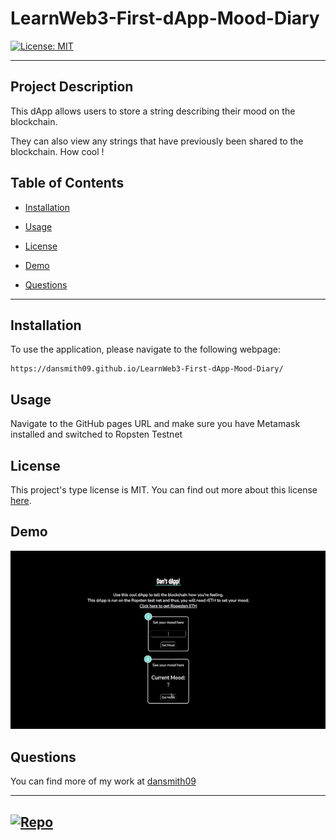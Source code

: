 # LearnWeb3-First-dApp-Mood-Diary



[![License: MIT](https://img.shields.io/badge/License-MIT-yellow.svg)](https://opensource.org/licenses/MIT)

---

## Project Description

This dApp allows users to store a string describing their mood on the blockchain.

They can also view any strings that have previously been shared to the blockchain. How cool !

## Table of Contents

- [Installation](#installation)

- [Usage](#usage)

- [License](#license)

- [Demo](#demo)

- [Questions](#questions)

---

## Installation

To use the application, please navigate to the following webpage:

```
https://dansmith09.github.io/LearnWeb3-First-dApp-Mood-Diary/
```

## Usage

Navigate to the GitHub pages URL and make sure you have Metamask installed and switched to Ropsten Testnet

## License

This project's type license is MIT. You can find out more about this license [here](https://opensource.org/licenses/MIT).

## Demo

[![Demo](./Assets/Demo.gif)](https://dansmith09.github.io/LearnWeb3-First-dApp-Mood-Diary/ "Click here to try for yourself!")

## Questions

You can find more of my work at [dansmith09](https://github.com/dansmith09)

---

[![Repo](https://badgen.net/badge/icon/GitHub?icon=github&label)](https://github.com/dansmith09)
---

